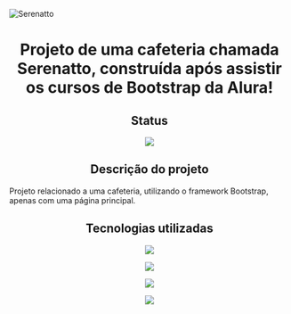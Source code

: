 ![Serenatto](https://github.com/HeitorLuiz/projetoserenatto/assets/17211954/c4ed82e3-bec3-4f8f-8776-6e420cf6a2c0)
#
<h1 align="center"> Projeto de uma cafeteria chamada Serenatto, construída após assistir os cursos de Bootstrap da Alura! </h1>
<h2 align="center"> Status </h2> 
<p align="center"><img src="https://camo.githubusercontent.com/459f141bd5e24c179a0e2dd49691e290ed5c5d4b4cb97767daee7cfaf6e31121/687474703a2f2f696d672e736869656c64732e696f2f7374617469632f76313f6c6162656c3d535441545553266d6573736167653d434f4e434c5549444f26636f6c6f723d475245454e267374796c653d666f722d7468652d6261646765"></p>
<h2 align="center"> Descrição do projeto </h2>
<p>Projeto relacionado a uma cafeteria, utilizando o framework Bootstrap, apenas com uma página principal. </p>
<h2 align="center"> Tecnologias utilizadas </h2>
<p align="center"><img src="https://img.shields.io/badge/HTML-239120?style=for-the-badge&logo=html5&logoColor=white"></p>
<p align="center"><img src="https://img.shields.io/badge/CSS-239120?&style=for-the-badge&logo=css3&logoColor=white"></p>
<p align="center"><img src="https://img.shields.io/badge/JavaScript-F7DF1E?style=for-the-badge&logo=javascript&logoColor=black"></p>
<p align="center"><img src="https://img.shields.io/badge/Bootstrap-563D7C?style=for-the-badge&logo=bootstrap&logoColor=white"></p>

 	
